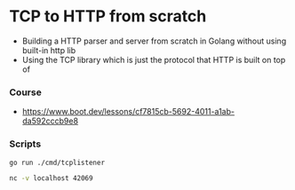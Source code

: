 # TCP to HTTP from scratch

- Building a HTTP parser and server from scratch in Golang without using built-in http lib
- Using the TCP library which is just the protocol that HTTP is built on top of

### Course

- https://www.boot.dev/lessons/cf7815cb-5692-4011-a1ab-da592cccb9e8

### Scripts

```bash
go run ./cmd/tcplistener

nc -v localhost 42069
```
